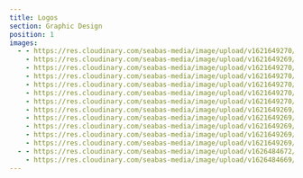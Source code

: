 ```yaml
---
title: Logos
section: Graphic Design
position: 1
images:
  - - https://res.cloudinary.com/seabas-media/image/upload/v1621649270/gallery/Logos/Untitled-2_kb8dan.png
    - https://res.cloudinary.com/seabas-media/image/upload/v1621649269/gallery/Logos/Copy_of_spa-page-001_isglfn.jpg
    - https://res.cloudinary.com/seabas-media/image/upload/v1621649270/gallery/Logos/Untitled-4_v6ki6h.png
    - https://res.cloudinary.com/seabas-media/image/upload/v1621649270/gallery/Logos/Copy_of_black_delorean_Final_jsq3jm.jpg
    - https://res.cloudinary.com/seabas-media/image/upload/v1621649270/gallery/Logos/Untitled-1_xgyql8.png
    - https://res.cloudinary.com/seabas-media/image/upload/v1621649270/gallery/Logos/Untitled-6_f8b7te.png
    - https://res.cloudinary.com/seabas-media/image/upload/v1621649270/gallery/Logos/Untitled-3_vjasdo.png
    - https://res.cloudinary.com/seabas-media/image/upload/v1621649269/gallery/Logos/untitled_-_6_xtbfzy.png
    - https://res.cloudinary.com/seabas-media/image/upload/v1621649269/gallery/Logos/lawncare-page-001_mots95.jpg
    - https://res.cloudinary.com/seabas-media/image/upload/v1621649269/gallery/Logos/lawncare_black-page-001_aqu22f.jpg
    - https://res.cloudinary.com/seabas-media/image/upload/v1621649269/gallery/Logos/Triple_A_z1stut.jpg
    - https://res.cloudinary.com/seabas-media/image/upload/v1621649269/gallery/Logos/los_magueyitos_eydmve.png
  - - https://res.cloudinary.com/seabas-media/image/upload/v1626484672/gallery/Logos/Banner_vivwfk.jpg
    - https://res.cloudinary.com/seabas-media/image/upload/v1626484669/gallery/Logos/seabass_vmcgup.jpg
---
```

